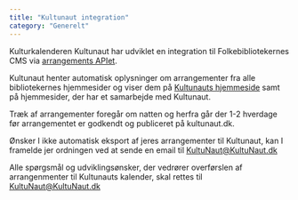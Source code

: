 ```yaml
---
title: "Kultunaut integration"  
category: "Generelt"
---
```


Kulturkalenderen Kultunaut har udviklet en integration til Folkebibliotekernes CMS via [arrangements APIet](https://www.folkebibliotekernescms.dk/main/bliv-klar-til-folkebibliotekernes-cms/9integrationer/#arrangements-api-til-brug-for-eksterne-systemer). 

Kultunaut henter automatisk oplysninger om arrangementer fra alle bibliotekernes hjemmesider og viser dem på [Kultunauts hjemmeside](https://www.kultunaut.dk/) samt på hjemmesider, der har et samarbejde med Kultunaut.

Træk af arrangementer foregår om natten og herfra går der 1-2 hverdage før arrangementet er godkendt og publiceret på kultunaut.dk.

Ønsker I ikke automatisk eksport af jeres arrangementer til Kultunaut, kan I framelde jer ordningen ved at sende en email til [KultuNaut@KultuNaut.dk](mailto:KultuNaut@KultuNaut.dk)

Alle spørgsmål og udviklingsønsker, der vedrører overførslen af arrangenmenter til Kultunauts kalender, skal rettes til [KultuNaut@KultuNaut.dk](mailto:KultuNaut@KultuNaut.dk)
